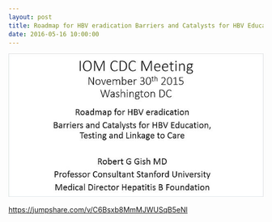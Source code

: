 ```yaml
---
layout: post
title: Roadmap for HBV eradication Barriers and Catalysts for HBV Education, Testing and Linkage to Care
date: 2016-05-16 10:00:00
---
```


![](/assets/images/roadmap-for-hbv-eradication-barriers-and-catalysts-for-hbv-education-testing-and-linkage-to-care.jpg)

<https://jumpshare.com/v/C6Bsxb8MmMJWUSqB5eNl>